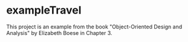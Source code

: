# exampleTravel
This project is an example from the book "Object-Oriented Design and 
Analysis" by Elizabeth Boese in Chapter 3.
